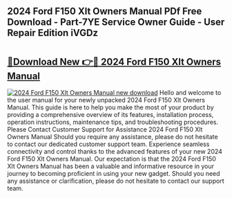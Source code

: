 ## 2024 Ford F150 Xlt Owners Manual PDf Free Download - Part-7YE Service Owner Guide - User Repair Edition iVGDz

# <h2><a href="http://bc35147.oget.top/?id=2024+Ford+F150+Xlt+Owners+Manual">🔗Download New 👉🔴 2024 Ford F150 Xlt Owners Manual</a></h2>

[![2024 Ford F150 Xlt Owners Manual new download](https://i.imgur.com/5g1atiW.png)](http://bc35147.oget.top/?id=2024+Ford+F150+Xlt+Owners+Manual)
Hello and welcome to the user manual for your newly unpacked 2024 Ford F150 Xlt Owners Manual. This guide is here to help you make the most of your product by providing a comprehensive overview of its features, installation process, operation instructions, maintenance tips, and troubleshooting procedures. Please Contact Customer Support for Assistance 2024 Ford F150 Xlt Owners Manual Should you require any assistance, please do not hesitate to contact our dedicated customer support team. Experience seamless connectivity and control thanks to the advanced features of your new 2024 Ford F150 Xlt Owners Manual. Our expectation is that the 2024 Ford F150 Xlt Owners Manual has been a valuable and informative resource in your journey to becoming proficient in using your new gadget. Should you need any assistance or clarification, please do not hesitate to contact our support team.
